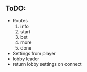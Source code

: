 ## ToDO:
  * Routes
    1. info
	1. start
	1. bet
	1. more
	1. done
  * Settings from player
  * lobby leader
  * return lobby settings on connect